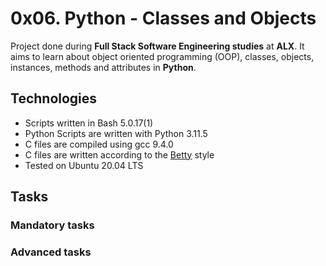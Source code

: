 # 0x06. Python - Classes and Objects

Project done during **Full Stack Software Engineering studies** at **ALX**. 	It aims to learn about object oriented programming (OOP), classes, objects, instances, methods and attributes in **Python**.

## Technologies
* Scripts written in Bash 5.0.17(1)
* Python Scripts are written with Python 3.11.5
* C files are compiled using gcc 9.4.0
* C files are written according to the [Betty](https://github.com/alx-tools/Betty) style
* Tested on Ubuntu 20.04 LTS


## Tasks

### Mandatory tasks





### Advanced tasks
